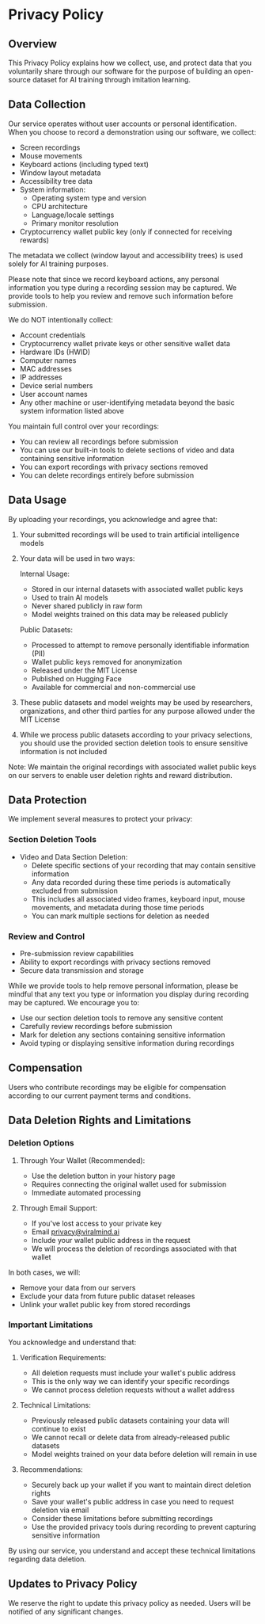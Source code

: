 # Privacy Policy

## Overview
This Privacy Policy explains how we collect, use, and protect data that you voluntarily share through our software for the purpose of building an open-source dataset for AI training through imitation learning.

## Data Collection
Our service operates without user accounts or personal identification. When you choose to record a demonstration using our software, we collect:
- Screen recordings
- Mouse movements
- Keyboard actions (including typed text)
- Window layout metadata
- Accessibility tree data
- System information:
  - Operating system type and version
  - CPU architecture
  - Language/locale settings
  - Primary monitor resolution
- Cryptocurrency wallet public key (only if connected for receiving rewards)

The metadata we collect (window layout and accessibility trees) is used solely for AI training purposes.

Please note that since we record keyboard actions, any personal information you type during a recording session may be captured. We provide tools to help you review and remove such information before submission.

We do NOT intentionally collect:
- Account credentials
- Cryptocurrency wallet private keys or other sensitive wallet data
- Hardware IDs (HWID)
- Computer names
- MAC addresses
- IP addresses
- Device serial numbers
- User account names
- Any other machine or user-identifying metadata beyond the basic system information listed above

You maintain full control over your recordings:
- You can review all recordings before submission
- You can use our built-in tools to delete sections of video and data containing sensitive information
- You can export recordings with privacy sections removed
- You can delete recordings entirely before submission

## Data Usage
By uploading your recordings, you acknowledge and agree that:
1. Your submitted recordings will be used to train artificial intelligence models
2. Your data will be used in two ways:

   Internal Usage:
   - Stored in our internal datasets with associated wallet public keys
   - Used to train AI models
   - Never shared publicly in raw form
   - Model weights trained on this data may be released publicly
   
   Public Datasets:
   - Processed to attempt to remove personally identifiable information (PII)
   - Wallet public keys removed for anonymization
   - Released under the MIT License
   - Published on Hugging Face
   - Available for commercial and non-commercial use

3. These public datasets and model weights may be used by researchers, organizations, and other third parties for any purpose allowed under the MIT License
4. While we process public datasets according to your privacy selections, you should use the provided section deletion tools to ensure sensitive information is not included

Note: We maintain the original recordings with associated wallet public keys on our servers to enable user deletion rights and reward distribution.

## Data Protection
We implement several measures to protect your privacy:

### Section Deletion Tools
- Video and Data Section Deletion:
  - Delete specific sections of your recording that may contain sensitive information
  - Any data recorded during these time periods is automatically excluded from submission
  - This includes all associated video frames, keyboard input, mouse movements, and metadata during those time periods
  - You can mark multiple sections for deletion as needed

### Review and Control
- Pre-submission review capabilities
- Ability to export recordings with privacy sections removed
- Secure data transmission and storage

While we provide tools to help remove personal information, please be mindful that any text you type or information you display during recording may be captured. We encourage you to:
- Use our section deletion tools to remove any sensitive content
- Carefully review recordings before submission
- Mark for deletion any sections containing sensitive information
- Avoid typing or displaying sensitive information during recordings

## Compensation
Users who contribute recordings may be eligible for compensation according to our current payment terms and conditions.

## Data Deletion Rights and Limitations

### Deletion Options
1. Through Your Wallet (Recommended):
   - Use the deletion button in your history page
   - Requires connecting the original wallet used for submission
   - Immediate automated processing

2. Through Email Support:
   - If you've lost access to your private key
   - Email privacy@viralmind.ai
   - Include your wallet public address in the request
   - We will process the deletion of recordings associated with that wallet

In both cases, we will:
- Remove your data from our servers
- Exclude your data from future public dataset releases
- Unlink your wallet public key from stored recordings

### Important Limitations
You acknowledge and understand that:

1. Verification Requirements:
   - All deletion requests must include your wallet's public address
   - This is the only way we can identify your specific recordings
   - We cannot process deletion requests without a wallet address
   
2. Technical Limitations:
   - Previously released public datasets containing your data will continue to exist
   - We cannot recall or delete data from already-released public datasets
   - Model weights trained on your data before deletion will remain in use
   
3. Recommendations:
   - Securely back up your wallet if you want to maintain direct deletion rights
   - Save your wallet's public address in case you need to request deletion via email
   - Consider these limitations before submitting recordings
   - Use the provided privacy tools during recording to prevent capturing sensitive information

By using our service, you understand and accept these technical limitations regarding data deletion.

## Updates to Privacy Policy
We reserve the right to update this privacy policy as needed. Users will be notified of any significant changes.
